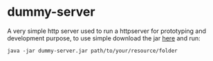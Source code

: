 dummy-server
============

A very simple http server used to run a httpserver for prototyping and development purpose, to use simple download the jar [here](https://github.com/erickzanardo/dummy-server/raw/master/dist/dummy-server.jar) and run:

```shell
java -jar dummy-server.jar path/to/your/resource/folder
```
